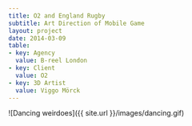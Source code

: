 ```yaml
---
title: O2 and England Rugby
subtitle: Art Direction of Mobile Game
layout: project
date: 2014-03-09
table:
- key: Agency
  value: B-reel London
- key: Client
  value: O2
- key: 3D Artist
  value: Viggo Mörck
---
```


![Dancing weirdoes]({{ site.url }}/images/dancing.gif)